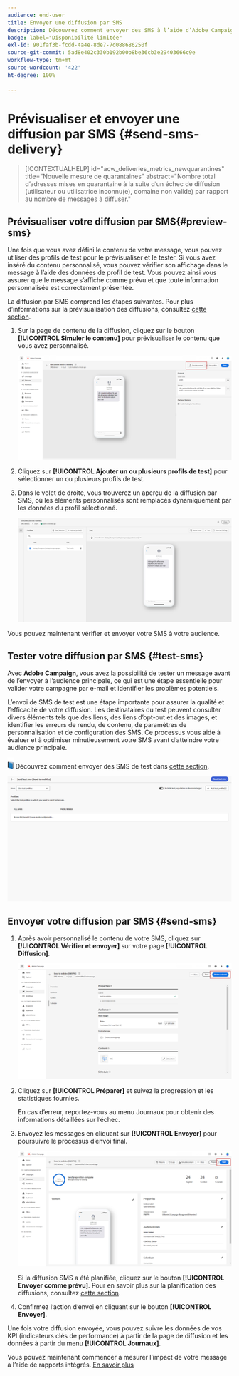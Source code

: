 ```yaml
---
audience: end-user
title: Envoyer une diffusion par SMS
description: Découvrez comment envoyer des SMS à l’aide d’Adobe Campaign Web.
badge: label="Disponibilité limitée"
exl-id: 901faf3b-fcdd-4a4e-8de7-7d088686250f
source-git-commit: 5ad8e402c330b192b00b8be36cb3e29403666c9e
workflow-type: tm+mt
source-wordcount: '422'
ht-degree: 100%

---
```


# Prévisualiser et envoyer une diffusion par SMS {#send-sms-delivery}

>[!CONTEXTUALHELP]
>id="acw_deliveries_metrics_newquarantines"
>title="Nouvelle mesure de quarantaines"
>abstract="Nombre total d’adresses mises en quarantaine à la suite d’un échec de diffusion (utilisateur ou utilisatrice inconnu(e), domaine non valide) par rapport au nombre de messages à diffuser."

## Prévisualiser votre diffusion par SMS{#preview-sms}

Une fois que vous avez défini le contenu de votre message, vous pouvez utiliser des profils de test pour le prévisualiser et le tester. Si vous avez inséré du contenu personnalisé, vous pouvez vérifier son affichage dans le message à l’aide des données de profil de test. Vous pouvez ainsi vous assurer que le message s’affiche comme prévu et que toute information personnalisée est correctement présentée.

La diffusion par SMS comprend les étapes suivantes. Pour plus d’informations sur la prévisualisation des diffusions, consultez [cette section](../preview-test/preview-content.md).

1. Sur la page de contenu de la diffusion, cliquez sur le bouton **[!UICONTROL Simuler le contenu]** pour prévisualiser le contenu que vous avez personnalisé.

   ![](assets/sms_send_1.png)

1. Cliquez sur **[!UICONTROL Ajouter un ou plusieurs profils de test]** pour sélectionner un ou plusieurs profils de test.

   <!--
    Once your test profiles are selected, click **[!UICONTROL Select]**.
    ![](assets/sms_send_2.png)
    -->

1. Dans le volet de droite, vous trouverez un aperçu de la diffusion par SMS, où les éléments personnalisés sont remplacés dynamiquement par les données du profil sélectionné.

   ![](assets/sms_send_3.png)

Vous pouvez maintenant vérifier et envoyer votre SMS à votre audience.

## Tester votre diffusion par SMS {#test-sms}

Avec **Adobe Campaign**, vous avez la possibilité de tester un message avant de l’envoyer à l’audience principale, ce qui est une étape essentielle pour valider votre campagne par e-mail et identifier les problèmes potentiels.

L’envoi de SMS de test est une étape importante pour assurer la qualité et l’efficacité de votre diffusion. Les destinataires du test peuvent consulter divers éléments tels que des liens, des liens d’opt-out et des images, et identifier les erreurs de rendu, de contenu, de paramètres de personnalisation et de configuration des SMS. Ce processus vous aide à évaluer et à optimiser minutieusement votre SMS avant d’atteindre votre audience principale.

![](../assets/do-not-localize/book.png) Découvrez comment envoyer des SMS de test dans [cette section](../preview-test/test-deliveries.md).

![](assets/sms_send_6.png)

## Envoyer votre diffusion par SMS {#send-sms}

1. Après avoir personnalisé le contenu de votre SMS, cliquez sur **[!UICONTROL Vérifier et envoyer]** sur votre page **[!UICONTROL Diffusion]**.

   ![](assets/sms_send_4.png)

1. Cliquez sur **[!UICONTROL Préparer]** et suivez la progression et les statistiques fournies.

   En cas d’erreur, reportez-vous au menu Journaux pour obtenir des informations détaillées sur l’échec.

1. Envoyez les messages en cliquant sur **[!UICONTROL Envoyer]** pour poursuivre le processus d’envoi final.

   ![](assets/sms_send_5.png)

   Si la diffusion SMS a été planifiée, cliquez sur le bouton **[!UICONTROL Envoyer comme prévu]**. Pour en savoir plus sur la planification des diffusions, consultez [cette section](../msg/gs-messages.md#schedule-the-delivery-sending).


1. Confirmez l’action d’envoi en cliquant sur le bouton **[!UICONTROL Envoyer]**.

Une fois votre diffusion envoyée, vous pouvez suivre les données de vos KPI (indicateurs clés de performance) à partir de la page de diffusion et les données à partir du menu **[!UICONTROL Journaux]**.

Vous pouvez maintenant commencer à mesurer l’impact de votre message à l’aide de rapports intégrés. [En savoir plus](../reporting/sms-report.md)
